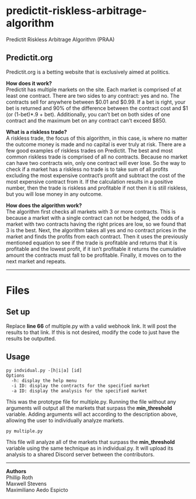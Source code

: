 # predictit-riskless-arbitrage-algorithm
Predictit Riskless Arbitrage Algorithm (PRAA)

## Predictit.org
Predictit.org is a betting website that is exclusively aimed at politics.

**How does it work?** <br>
Predictit has multiple markets on the site. Each market is comprised of at least one contract. There are two sides to any contract: yes and no. The contracts sell for anywhere between $0.01 and $0.99. If a bet is right, your bet is returned and 90% of the difference between the contract cost and $1 (or (1-bet)*.9 + bet). Additionally, you can’t bet on both sides of one contract and the maximum bet on any contract can’t exceed $850.

**What is a riskless trade?** <br>
A riskless trade, the focus of this algorithm, in this case, is where no matter the outcome money is made and no capital is ever truly at risk. There are a few good examples of riskless trades on Predictit. The best and most common riskless trade is comprised of all no contracts. Because no market can have two contracts win, only one contract will ever lose. So the way to check if a market has a riskless no trade is to take sum of all profits excluding the most expensive contract’s profit and subtract the cost of the most expensive contract from it. If the calculation results in a positive number, then the trade is riskless and profitable if not then it is still riskless, but you will lose money in any outcome. 

**How does the algorithm work?** <br>
The algorithm first checks all markets with 3 or more contracts. This is because a market with a single contract can not be hedged, the odds of a market with two contracts having the right prices are low, so we found that 3 is the best. Next, the algorithm takes all yes and no contract prices in the market and finds the profits from each contract. Then it uses the previously mentioned equation to see if the trade is profitable and returns that it is profitable and the lowest profit, if it isn’t profitable it returns the cumulative amount the contracts must fall to be profitable. Finally, it moves on to the next market and repeats. 

---
# Files
## Set up 
Replace **line 66** of multiple.py with a valid webhook link. It will post the results to that link. If this is not desired, modify the code to just have the results be outputted.

## Usage
```
py indvidual.py -[h|i|a] [id]
Options
  -h: display the help menu
  -i ID: display the contracts for the specified market
  -a ID: display the analysis for the specified market
```
This was the prototype file for multiple.py. Running the file without any arguments will output all the markets that surpass the **min_threshold** variable. Adding arguments will act according to the description above, allowing the user to individually analyze markets.
<br>

```
py multiple.py
```
This file will analyze all of the markets that surpass the **min_threshold** variable using the same technique as in individual.py. It will upload its analysis to a shared Discord server between the contributors.

--- 
**Authors** <br>
Phillip Roth <br>
Maxwell Stevens <br>
Maximiliano Aedo Espicto
